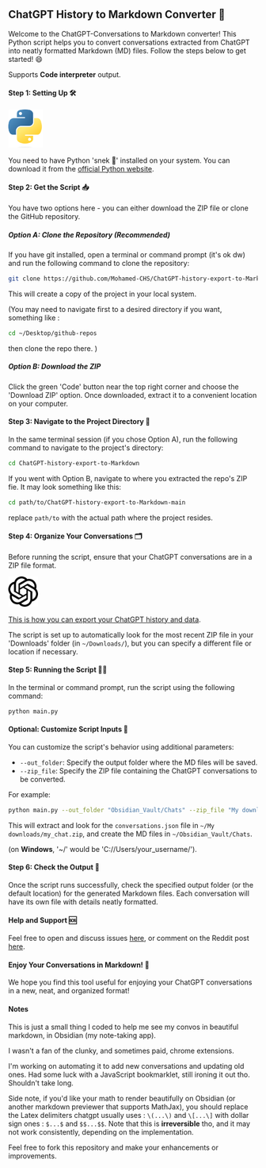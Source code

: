 ## ChatGPT History to Markdown Converter 🚀

Welcome to the ChatGPT-Conversations to Markdown converter! This Python script helps you to convert conversations extracted from ChatGPT into neatly formatted Markdown (MD) files. Follow the steps below to get started! 😄

Supports **Code interpreter** output.

#### Step 1: Setting Up 🛠

<img src="images/python-logo.png" alt="Python Logo" width="70"/>

You need to have Python 'snek 🐍' installed on your system. You can download it from the [official Python website](https://www.python.org/).

#### Step 2: Get the Script 📥

You have two options here - you can either download the ZIP file or clone the GitHub repository.

##### Option A: Clone the Repository (Recommended)

If you have git installed, open a terminal or command prompt (it's ok dw) and run the following command to clone the repository:

```bash
git clone https://github.com/Mohamed-CHS/ChatGPT-history-export-to-Markdown.git
```

This will create a copy of the project in your local system.

(You may need to navigate first to a desired directory if you want, something like :

```bash
cd ~/Desktop/github-repos
```

then clone the repo there.
)

##### Option B: Download the ZIP

Click the green 'Code' button near the top right corner and choose the 'Download ZIP' option. Once downloaded, extract it to a convenient location on your computer.

#### Step 3: Navigate to the Project Directory 📂

In the same terminal session (if you chose Option A), run the following command to navigate to the project's directory:

```bash
cd ChatGPT-history-export-to-Markdown
```

If you went with Option B, navigate to where you extracted the repo's ZIP fie. It may look something like this:

```bash
cd path/to/ChatGPT-history-export-to-Markdown-main
```

replace `path/to` with the actual path where the project resides.

#### Step 4: Organize Your Conversations 🗂

Before running the script, ensure that your ChatGPT conversations are in a ZIP file format.

<img src="images/chatgpt-logo.png" alt="Python Logo" width="60"/>

[This is how you can export your ChatGPT history and data](https://help.openai.com/en/articles/7260999-how-do-i-export-my-chatgpt-history-and-data).

The script is set up to automatically look for the most recent ZIP file in your 'Downloads' folder (in `~/Downloads/`), but you can specify a different file or location if necessary.

#### Step 5: Running the Script 🏃‍♂️

In the terminal or command prompt, run the script using the following command:

```bash
python main.py
```

#### Optional: Customize Script Inputs 🌟

You can customize the script's behavior using additional parameters:

- `--out_folder`: Specify the output folder where the MD files will be saved.
- `--zip_file`: Specify the ZIP file containing the ChatGPT conversations to be converted.

For example:

```bash
python main.py --out_folder "Obsidian_Vault/Chats" --zip_file "My downloads/my_chat.zip"
```

This will extract and look for the `conversations.json` file in `~/My downloads/my_chat.zip`, and create the MD files in `~/Obsidian_Vault/Chats`.

(on **Windows**, '~/' would be 'C://Users/your_username/').

#### Step 6: Check the Output 🎉

Once the script runs successfully, check the specified output folder (or the default location) for the generated Markdown files. Each conversation will have its own file with details neatly formatted.

#### Help and Support 🆘

Feel free to open and discuss issues [here](https://github.com/Mohamed-CHS/ChatGPT-history-export-to-Markdown/issues), or comment on the Reddit post [here](https://www.reddit.com/r/ChatGPT/comments/16k1ub5/i_made_a_simple_chatgpt_history_to_markdown/).

#### Enjoy Your Conversations in Markdown! 🎈

We hope you find this tool useful for enjoying your ChatGPT conversations in a new, neat, and organized format!

#### Notes

This is just a small thing I coded to help me see my convos in beautiful markdown, in Obsidian (my note-taking app).

I wasn't a fan of the clunky, and sometimes paid, chrome extensions.

I'm working on automating it to add new conversations and updating old ones. Had some luck with a JavaScript bookmarklet, still ironing it out tho. Shouldn't take long.

Side note, if you'd like your math to render beautifully on Obsidian (or another markdown previewer that supports MathJax), you should replace the Latex delimiters chatgpt usually uses : `\(...\)` and `\[...\]` with dollar sign ones : `$...$` and `$$...$$`. Note that this is **irreversible** tho, and it may not work consistently, depending on the implementation.

Feel free to fork this repository and make your enhancements or improvements.
